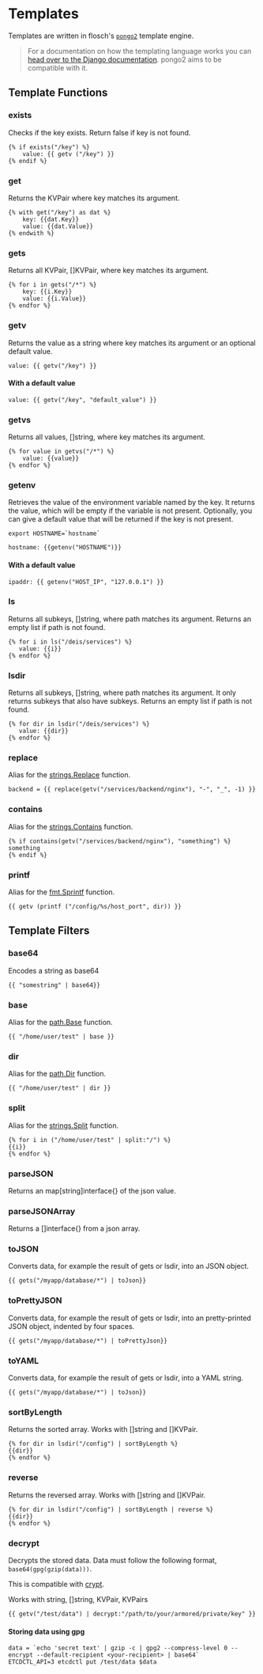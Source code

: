 # Templates

Templates are written in flosch's [`pongo2`](https://github.com/flosch/pongo2) template engine.

> For a documentation on how the templating language works you can [head over to the Django documentation](https://docs.djangoproject.com/en/dev/topics/templates/). pongo2 aims to be compatible with it.

## Template Functions
### exists
Checks if the key exists. Return false if key is not found.
```
{% if exists("/key") %}
    value: {{ getv ("/key") }}
{% endif %}
```

### get
Returns the KVPair where key matches its argument.
```
{% with get("/key") as dat %}
    key: {{dat.Key}}
    value: {{dat.Value}}
{% endwith %}
```

### gets
Returns all KVPair, []KVPair, where key matches its argument.
```
{% for i in gets("/*") %}
    key: {{i.Key}}
    value: {{i.Value}}
{% endfor %}
```

### getv
Returns the value as a string where key matches its argument or an optional default value.
```
value: {{ getv("/key") }}
```

#### With a default value
```
value: {{ getv("/key", "default_value") }}
```

### getvs
Returns all values, []string, where key matches its argument.
```
{% for value in getvs("/*") %}
    value: {{value}}
{% endfor %}
```

### getenv
Retrieves the value of the environment variable named by the key. It returns the value, which will be empty if the variable is not present. Optionally, you can give a default value that will be returned if the key is not present.
```
export HOSTNAME=`hostname`
```
```
hostname: {{getenv("HOSTNAME")}}
```


#### With a default value
```
ipaddr: {{ getenv("HOST_IP", "127.0.0.1") }}
```

### ls
Returns all subkeys, []string, where path matches its argument. Returns an empty list if path is not found.
```
{% for i in ls("/deis/services") %}
   value: {{i}}
{% endfor %}
```

### lsdir
Returns all subkeys, []string, where path matches its argument. It only returns subkeys that also have subkeys. Returns an empty list if path is not found.
```
{% for dir in lsdir("/deis/services") %}
   value: {{dir}}
{% endfor %}
```

### replace
Alias for the [strings.Replace](https://golang.org/pkg/strings/#Replace) function.
```
backend = {{ replace(getv("/services/backend/nginx"), "-", "_", -1) }}
```

### contains
Alias for the [strings.Contains](https://golang.org/pkg/strings/#Contains) function.
```
{% if contains(getv("/services/backend/nginx"), "something") %}
something
{% endif %}
```

### printf
Alias for the [fmt.Sprintf](https://golang.org/pkg/fmt/#Sprintf) function.
```
{{ getv (printf ("/config/%s/host_port", dir)) }}
```

## Template Filters
### base64
Encodes a string as base64
```
{{ "somestring" | base64}}
```

### base
Alias for the [path.Base](https://golang.org/pkg/path/#Base) function.
```
{{ "/home/user/test" | base }}
```

### dir
Alias for the [path.Dir](https://golang.org/pkg/path/#Dir) function.
```
{{ "/home/user/test" | dir }}
```

### split
Alias for the [strings.Split](https://golang.org/pkg/strings/#Split) function.
```
{% for i in ("/home/user/test" | split:"/") %}
{{i}}
{% endfor %}
```

### parseJSON
Returns an map[string]interface{} of the json value.

### parseJSONArray
Returns a []interface{} from a json array.

### toJSON
Converts data, for example the result of gets or lsdir, into an JSON object.
```
{{ gets("/myapp/database/*") | toJson}}
```

### toPrettyJSON
Converts data, for example the result of gets or lsdir, into an pretty-printed JSON object, indented by four spaces.
```
{{ gets("/myapp/database/*") | toPrettyJson}}
```

### toYAML
Converts data, for example the result of gets or lsdir, into a YAML string.
```
{{ gets("/myapp/database/*") | toJson}}
```

### sortByLength
Returns the sorted array. 
Works with []string and []KVPair.
```
{% for dir in lsdir("/config") | sortByLength %}
{{dir}}
{% endfor %}
```

### reverse
Returns the reversed array. 
Works with []string and []KVPair.
```
{% for dir in lsdir("/config") | sortByLength | reverse %}
{{dir}}
{% endfor %}
```

### decrypt
Decrypts the stored data. Data must follow the following format, `base64(gpg(gzip(data)))`.

This is compatible with [crypt](https://github.com/xordataexchange/crypt/tree/master/bin/crypt).

Works with string, []string, KVPair, KVPairs

```
{{ getv("/test/data") | decrypt:"/path/to/your/armored/private/key" }}
```

#### Storing data using gpg
```
data = `echo 'secret text' | gzip -c | gpg2 --compress-level 0 --encrypt --default-recipient <your-recipient> | base64`
ETCDCTL_API=3 etcdctl put /test/data $data
```